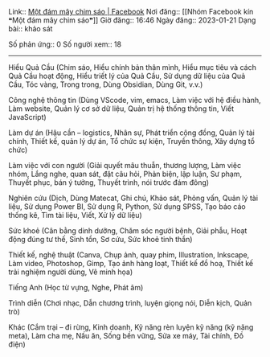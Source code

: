 Link:: [Một đám mây chim sáo | Facebook](https://www.facebook.com/groups/dammaychimsao/posts/590842222869198/)
Nơi đăng:: [[Nhóm Facebook kín ❝Một đám mây chim sáo❞]]
Giờ đăng:: 16:46
Ngày đăng:: 2023-01-21 
Dạng bài:: khảo sát


Số phản ứng:: 0
Số người xem:: 18


---

Hiểu Quả Cầu (Chim sáo, Hiểu chính bản thân mình, Hiểu mục tiêu và cách Quả Cầu hoạt động, Hiểu triết lý của Quả Cầu, Sử dụng dữ liệu của Quả Cầu, Tóc vàng, Trong trong, Dùng Obsidian, Dùng Git, v.v.) 

Công nghệ thông tin (Dùng VScode, vim, emacs, Làm việc với hệ điều hành, Làm website, Quản lý cơ sở dữ liệu, Quản trị hệ thống thông tin, Viết JavaScript) 

Làm dự án (Hậu cần – logistics, Nhân sự, Phát triển cộng đồng, Quản lý tài chính, Thiết kế, quản lý dự án, Tổ chức sự kiện, Truyền thông, Xây dựng tổ chức) 

Làm việc với con người (Giải quyết mâu thuẫn, thương lượng, Làm việc nhóm, Lắng nghe, quan sát, đặt câu hỏi, Phản biện, lập luận, Sư phạm, Thuyết phục, bán ý tưởng, Thuyết trình, nói trước đám đông)

Nghiên cứu (Dịch, Dùng Matecat, Ghi chú, Khảo sát, Phỏng vấn, Quản lý tài liệu, Sử dụng Power BI, Sử dụng R, Python, Sử dụng SPSS, Tạo báo cáo thống kê, Tìm tài liệu, Viết, Xử lý dữ liệu)

Sức khoẻ (Cân bằng dinh dưỡng, Chăm sóc người bệnh, Giải phẫu, Hoạt động đúng tư thế, Sinh tồn, Sơ cứu, Sức khoẻ tinh thần)

Thiết kế, nghệ thuật (Canva, Chụp ảnh, quay phim, Illustration, Inkscape, Làm video, Photoshop, Gimp, Tạo ảnh hàng loạt, Thiết kế đồ hoạ, Thiết kế trải nghiệm người dùng, Vẽ minh họa)

Tiếng Anh (Học từ vựng, Nghe, Phát âm)

Trình diễn (Chơi nhạc, Dẫn chương trình, luyện giọng nói, Diễn kịch, Quản trò)

Khác (Cắm trại – đi rừng, Kinh doanh, Kỹ năng rèn luyện kỹ năng (kỹ năng meta), Làm cha mẹ, Nấu ăn, Sống bền vững, Sửa xe máy, Tài chính, Đồ điện)